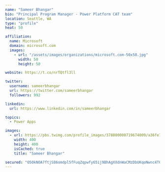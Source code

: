 ```yaml
---
name: "Sameer Bhangar"
bio: "Principal Program Manager - Power Platform CAT team"
location: Seattle, WA
type: "profile"
heat: 50

affiliation:
  name: Microsoft
  domain: microsoft.com
  images:
    - url: "/assets/images/organizations/microsoft.com-50x50.jpg"
      width: 50
      height: 50

website: https://t.co/nrTQtfl3ll

twitter:
  username: sameerbhangar
  url: https://twitter.com/sameerbhangar
  followers: 992

linkedin:
  url: https://www.linkedin.com/in/sameerbhangar

topics:
  - Power Apps

images:
  - url: https://pbs.twimg.com/profile_images/378800000719674009/a36fe7ddfab1778b76e5793772e43798_400x400.jpeg
    width: 400
    height: 400
    isCached: true
    title: "Sameer Bhangar"

secured: "O5OkNOA7ftjS86omdpl5fFuqZqpwfy65ij9BhAgXXdnWaCMzDbUKqoNwnc4TOb4h6+uOK0lKFb3TyqCuAJlmJ+fsZtBb4AtpUmQ5VwhN9r0arplSoy3QND/pLJUx7ClZ0JPX/d6dsAhzJ7etXlAVhrEBIo34tEeOBMuXO4wHUoM/1dZUWxo2VHBrieJPKBcB18RNmLsDLZzMkKXl5Fg9x2zzpAq8fgXgvkpl1G5WKpuT18SUNKuHXY01otbi+fdxEYEwyu5+pmCzzRMgEb6dbUYBAtnu6Fb/GKDzqxbgk6J3fU9OOW29B3tUq0VQvuTA/us4lANouaHRmWAFyhS0Jwi9nsWzGmItAY/ZSiCkdS6mDow46TYB5vOU3+bRv9fuZH0romAyf4of31NiXtyuJA==;UqAbXcRr1SpQookr6QoEwg=="
---
```


